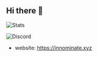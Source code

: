 ## Hi there 👋

![Stats](https://github-readme-stats.vercel.app/api?username=NotInnominate)


![Discord](https://discord.c99.nl/widget/theme-1/1210360351397257236.png)

- website: https://innominate.xyz 
